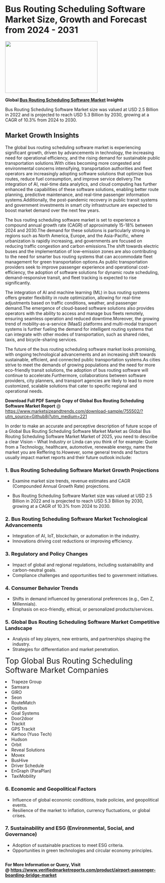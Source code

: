 <H1>Bus Routing Scheduling Software Market Size, Growth and Forecast from 2024 - 2031</H1><img class="aligncenter size-medium wp-image-584254" src="https://thirdeyenews.in/wp-content/uploads/2024/09/Global-Market-Research-300x168.jpeg" alt="" width="300" height="168" /><p><strong>Global&nbsp;<a href="https://www.marketsizeandtrends.com/download-sample/755502/?utm_source=Github8j?utm_medium=221">Bus Routing Scheduling Software Market</a> Insights</strong></p><p>Bus Routing Scheduling Software Market size was valued at USD 2.5 Billion in 2022 and is projected to reach USD 5.3 Billion by 2030, growing at a CAGR of 10.3% from 2024 to 2030.</p><p><h2>Market Growth Insights</h2> <p>The global bus routing scheduling software market is experiencing significant growth, driven by advancements in technology, the increasing need for operational efficiency, and the rising demand for sustainable public transportation solutions.With cities becoming more congested and environmental concerns intensifying, transportation authorities and fleet operators are increasingly adopting software solutions that optimize bus routes, reduce fuel consumption, and improve service delivery.The integration of AI, real-time data analytics, and cloud computing has further enhanced the capabilities of these software solutions, enabling better route planning, predictive maintenance, and real-time passenger information systems.Additionally, the post-pandemic recovery in public transit systems and government investments in smart city infrastructure are expected to boost market demand over the next few years.</p> <p>The bus routing scheduling software market is set to experience a compound annual growth rate (CAGR) of approximately 15-18% between 2024 and 2030.The demand for these solutions is particularly strong in regions such as North America, Europe, and the Asia-Pacific, where urbanization is rapidly increasing, and governments are focused on reducing traffic congestion and carbon emissions.The shift towards electric buses and the implementation of low-emission zones are also contributing to the need for smarter bus routing systems that can accommodate fleet management for green transportation options.As public transportation providers seek to improve passenger experience and operational cost-efficiency, the adoption of software solutions for dynamic route scheduling, demand-responsive transit, and fleet tracking is expected to rise significantly.<p>The integration of AI and machine learning (ML) in bus routing systems offers greater flexibility in route optimization, allowing for real-time adjustments based on traffic conditions, weather, and passenger demand.The emergence of cloud-based software solutions also provides operators with the ability to access and manage bus fleets remotely, ensuring seamless operation and reduced downtime.Moreover, the growing trend of mobility-as-a-service (MaaS) platforms and multi-modal transport systems is further fueling the demand for intelligent routing systems that can integrate with other modes of transportation, such as shared rides, taxis, and bicycle-sharing services.</p> <p>The future of the bus routing scheduling software market looks promising, with ongoing technological advancements and an increasing shift towards sustainable, efficient, and connected public transportation systems.As cities strive to meet the demands of growing populations and the need for more eco-friendly transit solutions, the adoption of bus routing software will continue to accelerate.Furthermore, collaborations between software providers, city planners, and transport agencies are likely to lead to more customized, scalable solutions that cater to specific regional and operational needs.</p> <p><span class=""><strong>Download Full PDF Sample Copy of Global Bus Routing Scheduling Software Market Report</strong> @ <a href="https://www.marketsizeandtrends.com/download-sample/755502/?utm_source=Github8j?utm_medium=221" target="_blank">https://www.marketsizeandtrends.com/download-sample/755502/?utm_source=Github8j?utm_medium=221</a></span></p><p>In order to make an accurate and perceptive description of future scope of a Global&nbsp;Bus Routing Scheduling Software Market Market as Global&nbsp;Bus Routing Scheduling Software Market Market of 2025, you need to describe a clear Vision &ndash; What Industry or Linda can you think of for example: Quote from a Technology, healthcare, automotive, renewable energy, name the market you are Reffering to.However, some general trends and factors usually impact market reports and their future outlook include:</p><h3>1.&nbsp;<strong>Bus Routing Scheduling Software Market Growth Projections</strong></h3><ul><li>Examine market size trends, revenue estimates and CAGR (Compounded Annual Growth Rate) projections.</li><li><p>Bus Routing Scheduling Software Market size was valued at USD 2.5 Billion in 2022 and is projected to reach USD 5.3 Billion by 2030, growing at a CAGR of 10.3% from 2024 to 2030.</p></li></ul><h3>2.&nbsp;<strong>Bus Routing Scheduling Software Market Technological Advancements</strong></h3><ul><li>Integration of AI, IoT, blockchain, or automation in the industry.</li><li>Innovations driving cost reductions or improving efficiency.</li></ul><h3>3.&nbsp;<strong>Regulatory and Policy Changes</strong></h3><ul><li>Impact of global and regional regulations, including sustainability and carbon-neutral goals.</li><li>Compliance challenges and opportunities tied to government initiatives.</li></ul><h3>4.&nbsp;<strong>Consumer Behavior Trends</strong></h3><ul><li>Shifts in demand influenced by generational preferences (e.g., Gen Z, Millennials).</li><li>Emphasis on eco-friendly, ethical, or personalized products/services.</li></ul><h3>5.&nbsp;<strong>Global Bus Routing Scheduling Software Market Competitive Landscape</strong></h3><ul><li>Analysis of key players, new entrants, and partnerships shaping the industry.</li><li>Strategies for differentiation and market penetration.</li></ul><p data-pm-slice="1 1 []"><span style="color: inherit; font-family: inherit; font-size: 25px;">Top Global Bus Routing Scheduling Software Market Companies</span></p><div class="" data-test-id=""><p><li>Trapeze Group</li><li> Samsara</li><li> GIRO</li><li> Seon</li><li> RouteMatch</li><li> Optibus</li><li> Goal Systems</li><li> Door2door</li><li> Trackit</li><li> GPS Trackit</li><li> Karhoo (Yuso Tech)</li><li> Hudson</li><li> Orbit</li><li> Reveal Solutions</li><li> Movex</li><li> BusHive</li><li> Driver Schedule</li><li> EnGraph (ParaPlan)</li><li> TaxiMobility</li></p></div><h3>6.&nbsp;<strong>Economic and Geopolitical Factors</strong></h3><ul><li>Influence of global economic conditions, trade policies, and geopolitical events.</li><li>Resilience of the market to inflation, currency fluctuations, or global crises.</li></ul><h3>7.&nbsp;<strong>Sustainability and ESG (Environmental, Social, and Governance)</strong></h3><ul><li>Adoption of sustainable practices to meet ESG criteria.</li><li>Opportunities in green technologies and circular economy principles.</li></ul><h2><strong style="font-size: 14px;">For More Information or Query, Visit @&nbsp;</strong><a style="background-color: #ffffff; font-size: 14px;" href="https://www.marketsizeandtrends.com/report/bus-routing-scheduling-software-market/" target="_blank">https://www.verifiedmarketreports.com/product/airport-passenger-boarding-bridge-market</a></h2>